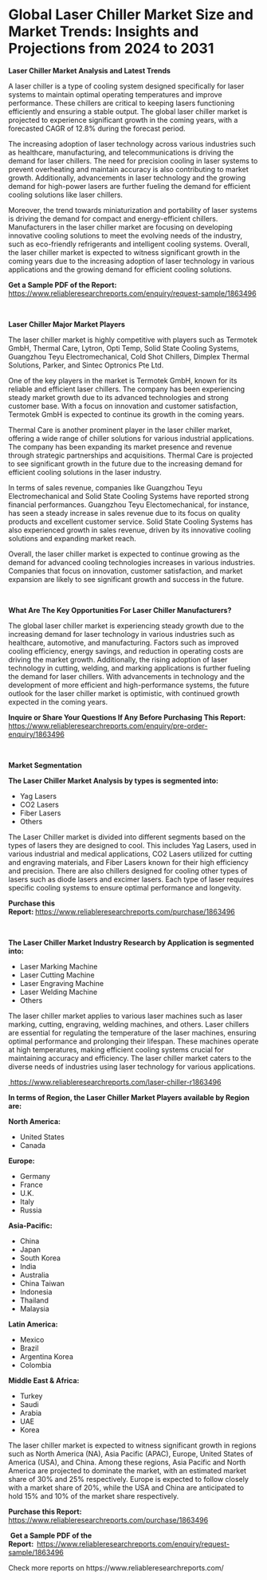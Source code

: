 <p><h1>Global Laser Chiller Market Size and Market Trends: Insights and Projections from 2024 to 2031</h1></p><p><strong>Laser Chiller Market Analysis and Latest Trends</strong></p>
<p><p>A laser chiller is a type of cooling system designed specifically for laser systems to maintain optimal operating temperatures and improve performance. These chillers are critical to keeping lasers functioning efficiently and ensuring a stable output. The global laser chiller market is projected to experience significant growth in the coming years, with a forecasted CAGR of 12.8% during the forecast period.</p><p>The increasing adoption of laser technology across various industries such as healthcare, manufacturing, and telecommunications is driving the demand for laser chillers. The need for precision cooling in laser systems to prevent overheating and maintain accuracy is also contributing to market growth. Additionally, advancements in laser technology and the growing demand for high-power lasers are further fueling the demand for efficient cooling solutions like laser chillers.</p><p>Moreover, the trend towards miniaturization and portability of laser systems is driving the demand for compact and energy-efficient chillers. Manufacturers in the laser chiller market are focusing on developing innovative cooling solutions to meet the evolving needs of the industry, such as eco-friendly refrigerants and intelligent cooling systems. Overall, the laser chiller market is expected to witness significant growth in the coming years due to the increasing adoption of laser technology in various applications and the growing demand for efficient cooling solutions.</p></p>
<p><strong>Get a Sample PDF of the Report:&nbsp;</strong> <a href="https://www.reliableresearchreports.com/enquiry/request-sample/1863496">https://www.reliableresearchreports.com/enquiry/request-sample/1863496</a></p>
<p>&nbsp;</p>
<p><strong>Laser Chiller Major Market Players</strong></p>
<p><p>The laser chiller market is highly competitive with players such as Termotek GmbH, Thermal Care, Lytron, Opti Temp, Solid State Cooling Systems, Guangzhou Teyu Electromechanical, Cold Shot Chillers, Dimplex Thermal Solutions, Parker, and Sintec Optronics Pte Ltd. </p><p>One of the key players in the market is Termotek GmbH, known for its reliable and efficient laser chillers. The company has been experiencing steady market growth due to its advanced technologies and strong customer base. With a focus on innovation and customer satisfaction, Termotek GmbH is expected to continue its growth in the coming years.</p><p>Thermal Care is another prominent player in the laser chiller market, offering a wide range of chiller solutions for various industrial applications. The company has been expanding its market presence and revenue through strategic partnerships and acquisitions. Thermal Care is projected to see significant growth in the future due to the increasing demand for efficient cooling solutions in the laser industry.</p><p>In terms of sales revenue, companies like Guangzhou Teyu Electromechanical and Solid State Cooling Systems have reported strong financial performances. Guangzhou Teyu Electomechanical, for instance, has seen a steady increase in sales revenue due to its focus on quality products and excellent customer service. Solid State Cooling Systems has also experienced growth in sales revenue, driven by its innovative cooling solutions and expanding market reach.</p><p>Overall, the laser chiller market is expected to continue growing as the demand for advanced cooling technologies increases in various industries. Companies that focus on innovation, customer satisfaction, and market expansion are likely to see significant growth and success in the future.</p></p>
<p>&nbsp;</p>
<p><strong>What Are The Key Opportunities For Laser Chiller Manufacturers?</strong></p>
<p><p>The global laser chiller market is experiencing steady growth due to the increasing demand for laser technology in various industries such as healthcare, automotive, and manufacturing. Factors such as improved cooling efficiency, energy savings, and reduction in operating costs are driving the market growth. Additionally, the rising adoption of laser technology in cutting, welding, and marking applications is further fueling the demand for laser chillers. With advancements in technology and the development of more efficient and high-performance systems, the future outlook for the laser chiller market is optimistic, with continued growth expected in the coming years.</p></p>
<p><strong>Inquire or Share Your Questions If Any Before Purchasing This Report:</strong> <a href="https://www.reliableresearchreports.com/enquiry/pre-order-enquiry/1863496">https://www.reliableresearchreports.com/enquiry/pre-order-enquiry/1863496</a></p>
<p>&nbsp;</p>
<p><strong>Market Segmentation</strong></p>
<p><strong>The Laser Chiller Market Analysis by types is segmented into:</strong></p>
<p><ul><li>Yag Lasers</li><li>CO2 Lasers</li><li>Fiber Lasers</li><li>Others</li></ul></p>
<p><p>The Laser Chiller market is divided into different segments based on the types of lasers they are designed to cool. This includes Yag Lasers, used in various industrial and medical applications, CO2 Lasers utilized for cutting and engraving materials, and Fiber Lasers known for their high efficiency and precision. There are also chillers designed for cooling other types of lasers such as diode lasers and excimer lasers. Each type of laser requires specific cooling systems to ensure optimal performance and longevity.</p></p>
<p><strong>Purchase this Report:&nbsp;</strong><a href="https://www.reliableresearchreports.com/purchase/1863496">https://www.reliableresearchreports.com/purchase/1863496</a></p>
<p>&nbsp;</p>
<p><strong>The Laser Chiller Market Industry Research by Application is segmented into:</strong></p>
<p><ul><li>Laser Marking Machine</li><li>Laser Cutting Machine</li><li>Laser Engraving Machine</li><li>Laser Welding Machine</li><li>Others</li></ul></p>
<p><p>The laser chiller market applies to various laser machines such as laser marking, cutting, engraving, welding machines, and others. Laser chillers are essential for regulating the temperature of the laser machines, ensuring optimal performance and prolonging their lifespan. These machines operate at high temperatures, making efficient cooling systems crucial for maintaining accuracy and efficiency. The laser chiller market caters to the diverse needs of industries using laser technology for various applications.</p></p>
<p><a href="https://www.reliableresearchreports.com/laser-chiller-r1863496">&nbsp;https://www.reliableresearchreports.com/laser-chiller-r1863496</a></p>
<p><strong>In terms of Region, the Laser Chiller Market Players available by Region are:</strong></p>
<p>
    <p> <strong> North America: </strong>
        <ul>
            <li>United States</li>
            <li>Canada</li>
        </ul>
        </p> 
    <p> <strong> Europe: </strong>
        <ul>
            <li>Germany</li>
            <li>France</li>
            <li>U.K.</li>
            <li>Italy</li>
            <li>Russia</li>
        </ul>
        </p> 
    <p> <strong> Asia-Pacific: </strong>
        <ul>
            <li>China</li>
            <li>Japan</li>
            <li>South Korea</li>
            <li>India</li>
            <li>Australia</li>
            <li>China Taiwan</li>
            <li>Indonesia</li>
            <li>Thailand</li>
            <li>Malaysia</li>
        </ul>
        </p> 
    <p> <strong> Latin America: </strong>
        <ul>
            <li>Mexico</li>
            <li>Brazil</li>
            <li>Argentina Korea</li>
            <li>Colombia</li>
        </ul>
        </p> 
    <p> <strong> Middle East & Africa: </strong>
        <ul>
            <li>Turkey</li>
            <li>Saudi</li>
            <li>Arabia</li>
            <li>UAE</li>
            <li>Korea</li>
        </ul>
    </p>
    </p>
<p><p>The laser chiller market is expected to witness significant growth in regions such as North America (NA), Asia Pacific (APAC), Europe, United States of America (USA), and China. Among these regions, Asia Pacific and North America are projected to dominate the market, with an estimated market share of 30% and 25% respectively. Europe is expected to follow closely with a market share of 20%, while the USA and China are anticipated to hold 15% and 10% of the market share respectively.</p></p>
<p><strong>Purchase this Report: </strong><a href="https://www.reliableresearchreports.com/purchase/1863496">https://www.reliableresearchreports.com/purchase/1863496</a></p>
<p>&nbsp;<strong>Get a Sample PDF of the Report:&nbsp;&nbsp;</strong><a href="https://www.reliableresearchreports.com/enquiry/request-sample/1863496">https://www.reliableresearchreports.com/enquiry/request-sample/1863496</a></p>
<p><strong></strong></p>
<p>Check more reports on https://www.reliableresearchreports.com/</p>